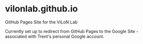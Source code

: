 # vilonlab.github.io
GitHub Pages Site for the ViLoN Lab

Currently set up to redirect from GitHub Pages to the Google Site - associated with Trent's personal Google account.
